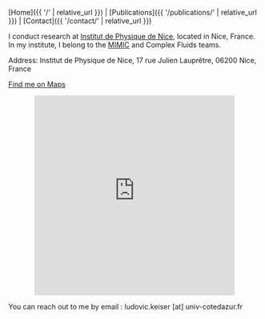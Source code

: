 [Home]({{ '/' | relative_url }}) | [Publications]({{ '/publications/' | relative_url }}) | [Contact]({{ '/contact/' | relative_url }})

I conduct research at [Institut de Physique de Nice](https://inphyni.univ-cotedazur.eu), located in Nice, France. In my institute, I belong to the [MIMIC](https://inphyni.univ-cotedazur.eu/sites/mimic) and Complex Fluids teams. 

Address: Institut de Physique de Nice, 17 rue Julien Lauprêtre, 06200 Nice, France

[Find me on Maps](https://maps.app.goo.gl/n6TT2zaq1ujx7GY29)

<div style="text-align: center;">
<iframe src="https://www.google.com/maps/embed?pb=!1m18!1m12!1m3!1d2885.4431763044904!2d7.200045675658671!3d43.680549150662365!2m3!1f0!2f0!3f0!3m2!1i1024!2i768!4f13.1!3m3!1m2!1s0x12cdd18b1f186fdd%3A0x81edd54adf24e1e6!2sINPHYNI%20-%20Institut%20de%20Physique%20(Universit%C3%A9%20C%C3%B4te%20d&#39;Azur%20-%20CNRS)!5e0!3m2!1sfr!2sfr!4v1728135992863!5m2!1sfr!2sfr" width="400" height="400" style="border:0;" allowfullscreen="" loading="lazy" referrerpolicy="no-referrer-when-downgrade"></iframe>
</div>

You can reach out to me by email : ludovic.keiser [at] univ-cotedazur.fr
